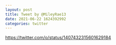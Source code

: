 ```yaml
--- 
layout: post 
title: Tweet by @MileyRae13 
date: 2021-06-22 1624392992 
categories: twitter 
--- 
```

https://twitter.com/o/status/1407432315601629184